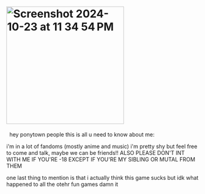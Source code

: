 #      <img width="307" alt="Screenshot 2024-10-23 at 11 34 54 PM" src="https://github.com/user-attachments/assets/cae27416-65af-4ee7-94a9-6fc55f1ae7f6">

 &nbsp;
 hey ponytown people this is all u need to know about me:

i'm in a lot of fandoms (mostly anime and music) i'm pretty shy but feel free to come and talk, maybe we can be friends!!
ALSO PLEASE DON'T INT WITH ME IF YOU'RE -18 EXCEPT IF YOU'RE MY SIBLING OR MUTAL FROM THEM

one last thing to mention is that i actually think this game sucks but idk what happened to all the otehr fun games damn it

<!--
**iamgoingtoslay/iamgoingtoslay** is a ✨ _special_ ✨ repository because its `README.md` (this file) appears on your GitHub profile.

Here are some ideas to get you started:

- 🔭 I’m currently working on ...
- 🌱 I’m currently learning ...
- 👯 I’m looking to collaborate on ...
- 🤔 I’m looking for help with ...
- 💬 Ask me about ...
- 📫 How to reach me: ...
- 😄 Pronouns: ...
- ⚡ Fun fact: ...
-->
